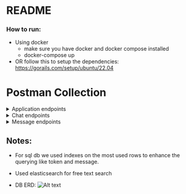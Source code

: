 # README

### How to run:
- Using docker
    - make sure you have docker and docker compose installed
    - docker-compose up
- OR follow this to setup the dependencies: https://gorails.com/setup/ubuntu/22.04

# Postman Collection

<details>
<summary>Application endpoints</summary>

### index
- **Method**: GET
- **URL**: `http://localhost:3000/applications/`
- **Body**: 21e972f91b1c5c161ae8

### show
- **Method**: GET
- **URL**: `http://localhost:3000/applications/e807b8377b5158aace76`
- **Body**: (empty)

### create
- **Method**: POST
- **URL**: `http://127.0.0.1:3000/applications`
- **Body**:
  ```json
  {
      "name": "app1"
  }

### update

- **Method**: PUT
- **URL**: http://127.0.0.1:3000/applications/e807b8377b5158aace76
- **Body**:

  ```json

    {
        "name": "app1-updated",
        "chats_count": 4
    }

### destroy

- **Method**: DELETE
- **URL**: http://127.0.0.1:3000/applications/e0ed18a1ecaa7dd24cb8
- **Body**: (empty)
</details>

<details>
<summary>Chat endpoints</summary>

### index

- **Method**: GET
- **URL**: http://localhost:3000/applications/e807b8377b5158aace76/chats/
- **Body**: (empty)

### show

- **Method**: GET
- **URL**: http://localhost:3000/applications/e807b8377b5158aace76/chats/3
- **Body**: (empty)

### create

- **Method**: POST
- **URL**: http://127.0.0.1:3000/applications/e807b8377b5158aace76/chats
- **Body**: (empty)

### destroy

- **Method**: DELETE
- **URL**: http://localhost:3000/applications/e807b8377b5158aace76/chats/5
- **Body**: (empty)
</details>

<details>
<summary> Message endpoints</summary>

### index

- **Method**: GET
- **URL**: http://localhost:3000/applications/e807b8377b5158aace76/chats/3/messages
- **Body**: (empty)

### search

- **Method**: GET
- **URL**: http://localhost:3000/applications/e807b8377b5158aace76/chats/3/messages?query=increment
- **Body**: (empty)

### show

- **Method**: GET
- **URL**: http://localhost:3000/applications/e807b8377b5158aace76/chats/3/messages/1
- **Body**: (empty)

### create

- **Method**: POST
- **URL**: http://localhost:3000/applications/e807b8377b5158aace76/chats/3/messages
- **Body**:

  ```json

    {
        "body": "incrementttttttttttttthhutlffwfqhiuytttttttttttt"
    }

### search

- **Method**: POST
- **URL**: http://localhost:3000/applications/e807b8377b5158aace76/chats/3/messages/search
- **Body**:

  ```json

    {
        "body": "incrementttttttttttttthhutlffwfqhiuytttttttttttt"
    }

### update

- **Method**: PUT
- **URL**: http://localhost:3000/applications/e807b8377b5158aace76/chats/23/messages/1
- **Body**:

  ```json

    {
        "body": "updated222222222222asdasdasdasdasdasd222"
    }

### destroy

- **Method**: DELETE
- **URL**: http://localhost:3000/applications/e807b8377b5158aace76/chats/3/messages/3
- **Body**: (empty)
</details>

## Notes:
- For sql db we used indexes on the most used rows to enhance the querying like token and message.
- Used elasticsearch for free text search

- DB ERD:
![Alt text](image.png)